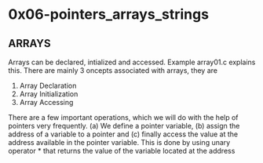 # 0x06-pointers_arrays_strings

## ARRAYS
Arrays can be declared, intialized and accessed. Example array01.c explains this. There are mainly 3 oncepts associated with arrays, they are
1. Array Declaration
2. Array Initialization
3. Array Accessing


There are a few important operations, which we will do with the help of pointers very frequently. (a) We define a pointer variable, (b) assign the address of a variable to a pointer and (c) finally access the value at the address available in the pointer variable. This is done by using unary operator * that returns the value of the variable located at the address
